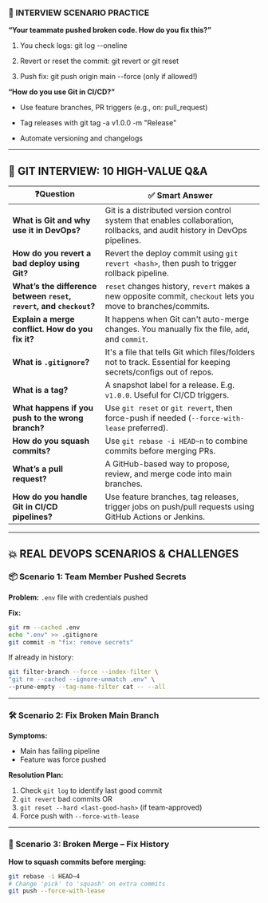 ### 🎤 INTERVIEW SCENARIO PRACTICE
**“Your teammate pushed broken code. How do you fix this?”**

1. You check logs: git log --oneline

2. Revert or reset the commit: git revert <hash> or git reset

3. Push fix: git push origin main --force (only if allowed!)

**“How do you use Git in CI/CD?”**

* Use feature branches, PR triggers (e.g., on: pull_request)

* Tag releases with git tag -a v1.0.0 -m "Release"

* Automate versioning and changelogs

---

## 🧠 GIT INTERVIEW: 10 HIGH-VALUE Q\&A

| ❓Question                                                            | ✅ Smart Answer                                                                                                            |
| -------------------------------------------------------------------- | ------------------------------------------------------------------------------------------------------------------------- |
| **What is Git and why use it in DevOps?**                            | Git is a distributed version control system that enables collaboration, rollbacks, and audit history in DevOps pipelines. |
| **How do you revert a bad deploy using Git?**                        | Revert the deploy commit using `git revert <hash>`, then push to trigger rollback pipeline.                               |
| **What’s the difference between `reset`, `revert`, and `checkout`?** | `reset` changes history, `revert` makes a new opposite commit, `checkout` lets you move to branches/commits.              |
| **Explain a merge conflict. How do you fix it?**                     | It happens when Git can't auto-merge changes. You manually fix the file, `add`, and `commit`.                             |
| **What is `.gitignore`?**                                            | It's a file that tells Git which files/folders not to track. Essential for keeping secrets/configs out of repos.          |
| **What is a tag?**                                                   | A snapshot label for a release. E.g. `v1.0.0`. Useful for CI/CD triggers.                                                 |
| **What happens if you push to the wrong branch?**                    | Use `git reset` or `git revert`, then force-push if needed (`--force-with-lease` preferred).                              |
| **How do you squash commits?**                                       | Use `git rebase -i HEAD~n` to combine commits before merging PRs.                                                         |
| **What’s a pull request?**                                           | A GitHub-based way to propose, review, and merge code into main branches.                                                 |
| **How do you handle Git in CI/CD pipelines?**                        | Use feature branches, tag releases, trigger jobs on push/pull requests using GitHub Actions or Jenkins.                   |

---

## 💥 REAL DEVOPS SCENARIOS & CHALLENGES

### 📦 Scenario 1: Team Member Pushed Secrets

**Problem:** `.env` file with credentials pushed

**Fix:**

```bash
git rm --cached .env
echo ".env" >> .gitignore
git commit -m "fix: remove secrets"
```

If already in history:

```bash
git filter-branch --force --index-filter \
"git rm --cached --ignore-unmatch .env" \
--prune-empty --tag-name-filter cat -- --all
```

---

### 🛠️ Scenario 2: Fix Broken Main Branch

**Symptoms:**

* Main has failing pipeline
* Feature was force pushed

**Resolution Plan:**

1. Check `git log` to identify last good commit
2. `git revert` bad commits OR
3. `git reset --hard <last-good-hash>` (if team-approved)
4. Force push with `--force-with-lease`

---

### 🧩 Scenario 3: Broken Merge – Fix History

**How to squash commits before merging:**

```bash
git rebase -i HEAD~4
# Change 'pick' to 'squash' on extra commits
git push --force-with-lease
```
